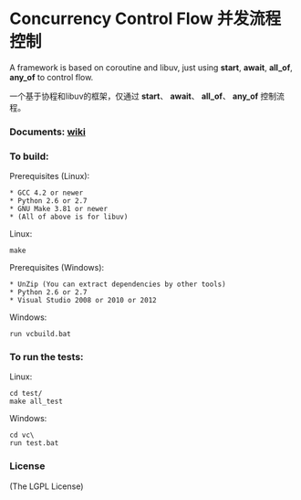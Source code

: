 Concurrency Control Flow 并发流程控制
========

A framework is based on coroutine and libuv, just using **start**, **await**, **all_of**, **any_of** to control flow.

一个基于协程和libuv的框架，仅通过 **start**、 **await**、 **all_of**、 **any_of** 控制流程。

### Documents: [wiki](https://github.com/chishaxie/cocoflow/wiki/%E4%B8%BB%E9%A1%B5)

### To build:

Prerequisites (Linux):

    * GCC 4.2 or newer
    * Python 2.6 or 2.7
    * GNU Make 3.81 or newer
    * (All of above is for libuv)
	
Linux:

    make
	
Prerequisites (Windows):

    * UnZip (You can extract dependencies by other tools)
    * Python 2.6 or 2.7
    * Visual Studio 2008 or 2010 or 2012
	
Windows:

    run vcbuild.bat
	
### To run the tests:

Linux:

    cd test/
	make all_test
	
Windows:

    cd vc\
	run test.bat
	
### License

(The LGPL License)
